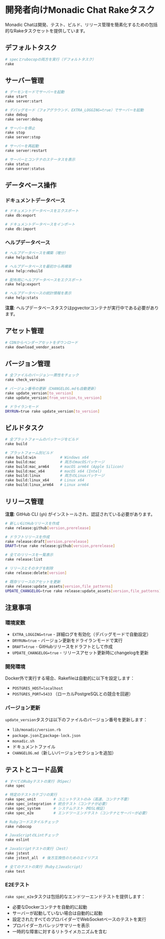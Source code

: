 # 開発者向けMonadic Chat Rakeタスク

Monadic Chatは開発、テスト、ビルド、リリース管理を簡素化するための包括的なRakeタスクセットを提供しています。

## デフォルトタスク

```bash
# specとrubocopの両方を実行（デフォルトタスク）
rake
```

## サーバー管理

```bash
# デーモンモードでサーバーを起動
rake start
rake server:start

# デバッグモード（フォアグラウンド、EXTRA_LOGGING=true）でサーバーを起動
rake debug
rake server:debug

# サーバーを停止
rake stop
rake server:stop

# サーバーを再起動
rake server:restart

# サーバーとコンテナのステータスを表示
rake status
rake server:status
```

## データベース操作

### ドキュメントデータベース

```bash
# ドキュメントデータベースをエクスポート
rake db:export

# ドキュメントデータベースをインポート
rake db:import
```

### ヘルプデータベース

```bash
# ヘルプデータベースを構築（増分）
rake help:build

# ヘルプデータベースを最初から再構築
rake help:rebuild

# 配布用にヘルプデータベースをエクスポート
rake help:export

# ヘルプデータベースの統計情報を表示
rake help:stats
```

**注意**: ヘルプデータベースタスクはpgvectorコンテナが実行中である必要があります。

## アセット管理

```bash
# CDNからベンダーアセットをダウンロード
rake download_vendor_assets
```

## バージョン管理

```bash
# 全ファイルのバージョン一貫性をチェック
rake check_version

# バージョン番号の更新（CHANGELOG.mdも自動更新）
rake update_version[to_version]
rake update_version[from_version,to_version]

# ドライランモード
DRYRUN=true rake update_version[to_version]
```

## ビルドタスク

```bash
# 全プラットフォームのパッケージをビルド
rake build

# プラットフォーム別ビルド
rake build:win           # Windows x64
rake build:mac           # 両方のmacOSパッケージ
rake build:mac_arm64     # macOS arm64 (Apple Silicon)
rake build:mac_x64       # macOS x64 (Intel)
rake build:linux         # 両方のLinuxパッケージ
rake build:linux_x64     # Linux x64
rake build:linux_arm64   # Linux arm64
```

## リリース管理

**注意**: GitHub CLI (`gh`) がインストールされ、認証されている必要があります。

```bash
# 新しいGitHubリリースを作成
rake release:github[version,prerelease]

# ドラフトリリースを作成
rake release:draft[version,prerelease]
DRAFT=true rake release:github[version,prerelease]

# 全てのリリースを一覧表示
rake release:list

# リリースとそのタグを削除
rake release:delete[version]

# 既存リリースのアセットを更新
rake release:update_assets[version,file_patterns]
UPDATE_CHANGELOG=true rake release:update_assets[version,file_patterns]
```

## 注意事項

### 環境変数

- `EXTRA_LOGGING=true` - 詳細ログを有効化（デバッグモードで自動設定）
- `DRYRUN=true` - バージョン更新をドライランモードで実行
- `DRAFT=true` - GitHubリリースをドラフトとして作成
- `UPDATE_CHANGELOG=true` - リリースアセット更新時にchangelogを更新

### 開発環境

Docker外で実行する場合、Rakefileは自動的に以下を設定します：
- `POSTGRES_HOST=localhost`
- `POSTGRES_PORT=5433` （ローカルPostgreSQLとの競合を回避）

### バージョン更新

`update_version`タスクは以下のファイルのバージョン番号を更新します：
- `lib/monadic/version.rb`
- `package.json`と`package-lock.json`
- `monadic.sh`
- ドキュメントファイル
- `CHANGELOG.md`（新しいバージョンセクションを追加）

## テストとコード品質

```bash
# すべてのRubyテストの実行（RSpec）
rake spec

# 特定のテストカテゴリの実行
rake spec_unit        # ユニットテストのみ（高速、コンテナ不要）
rake spec_integration # 統合テスト（コンテナが必要）
rake spec_system      # システムテスト（MDSL検証）
rake spec_e2e         # エンドツーエンドテスト（コンテナとサーバーが必要）

# Rubyコードスタイルチェック
rake rubocop

# JavaScriptのLintチェック
rake eslint

# JavaScriptテストの実行（Jest）
rake jstest
rake jstest_all  # 後方互換性のためのエイリアス

# 全てのテストの実行（RubyとJavaScript）
rake test
```

### E2Eテスト

`rake spec_e2e`タスクは包括的なエンドツーエンドテストを提供します：
- 必要なDockerコンテナを自動的に起動
- サーバーが起動していない場合は自動的に起動
- 設定されたすべてのプロバイダーでWebSocketベースのテストを実行
- プロバイダーカバレッジサマリーを表示
- 一時的な障害に対するリトライメカニズムを含む

